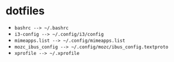 # dotfiles

- `bashrc --> ~/.bashrc`
- `i3-config --> ~/.config/i3/config`
- `mimeapps.list --> ~/.config/mimeapps.list`
- `mozc_ibus_config --> ~/.config/mozc/ibus_config.textproto`
- `xprofile --> ~/.xprofile`

